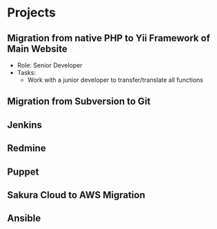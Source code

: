 # Projects

## Migration from native PHP to Yii Framework of Main Website

* Role: Senior Developer
* Tasks: 
  * Work with a junior developer to transfer/translate all functions

## Migration from Subversion to Git

## Jenkins

## Redmine

## Puppet

## Sakura Cloud to AWS Migration

## Ansible


